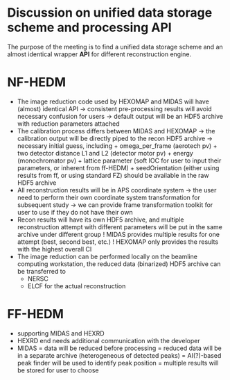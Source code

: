 # Discussion on unified data storage scheme and processing API

The purpose of the meeting is to find a unified data storage scheme and an
almost identical wrapper __API__ for different reconstruction engine.

# NF-HEDM
* The image reduction code used by HEXOMAP and MIDAS will have (almost) identical API
    -> consistent pre-processing results will avoid necessary confusion for users
    -> default output will be an HDF5 archive with reduction parameters attached
* The calibration process differs between MIDAS and HEXOMAP
    -> the calibration output will be directly piped to the recon HDF5 archive
    -> necessary initial guess, including
        + omega_per_frame (aerotech pv)
        + two detector distance L1 and L2 (detector motor pv)
        + energy (monochromator pv)
        + lattice parameter (soft IOC for user to input their parameters, or inherent from ff-HEDM)
        + seedOrientation (either using results from ff, or using standard FZ)
       should be available in the raw HDF5 archive
* All reconstruction results will be in APS coordinate system
    -> the user need to perform their own coordinate system transformation for subsequent study
    -> we can provide frame transformation toolkit for user to use if they do not have their own
* Recon results will have its own HDF5 archive, and multiple reconstruction attempt with different parameters will be put in the same archive under different group
    ! MIDAS provides multiple results for one attempt (best, second best, etc.)
    ! HEXOMAP only provides the results with the highest overall CI
* The image reduction can be performed locally on the beamline computing workstation, the reduced data (binarized) HDF5 archive can be transferred to
    + NERSC
    + ELCF
    for the actual reconstruction

# FF-HEDM
* supporting MIDAS and HEXRD
* HEXRD end needs additional communication with the developer
* MIDAS
    = data will be reduced before processing
    = reduced data will be in a separate archive (heterogeneous of detected peaks)
    = AI(?)-based peak finder will be used to identify peak position
        = multiple results will be stored for user to choose